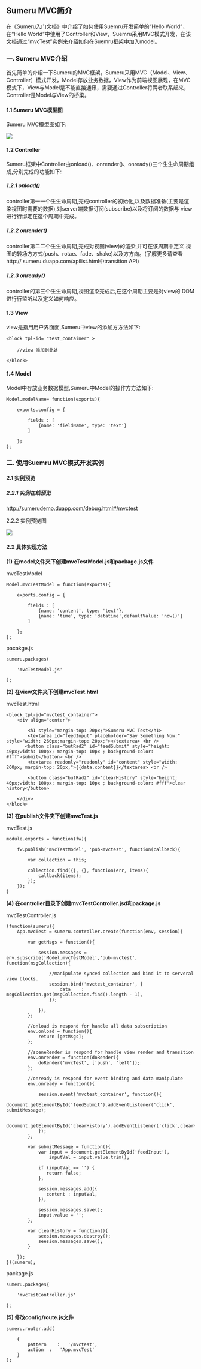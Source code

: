 ## Sumeru MVC简介

在《Sumeru入门文档》中介绍了如何使用Suemru开发简单的“Hello World”，在“Hello World”中使用了Controller和View，Suemru采用MVC模式开发，在该文档通过“mvcTest”实例来介绍如何在Suemru框架中加入model。

### 一. Sumeru MVC介绍

首先简单的介绍一下Sumeru的MVC框架，Sumeru采用MVC（Model、View、Controller）模式开发，Model存放业务数据，View作为前端视图展现，在MVC模式下，View与Model是不能直接通讯，需要通过Controller将两者联系起来， Controller是Model与View的桥梁。

#### 1.1  Sumeru MVC模型图

Sumeru MVC模型图如下:

![](images/MVC_intro_1.1.png)

#### 1.2 Controller

Sumeru框架中Controller由onload()、onrender()、onready()三个⽣生命周期组 成,分别完成的功能如下:

##### 1.2.1 onload()
controller第⼀一个⽣生命周期,完成controller的初始化,以及数据准备(主要是渲 染视图时需要的数据),对server端数据订阅(subscribe)以及将订阅的数据与 view进⾏行绑定在这个周期中完成。
##### 1.2.2 onrender()
controller第⼆二个⽣生命周期,完成对视图(view)的渲染,并可在该周期中定义 视图的转场⽅方式(push、rotae、fade、shake)以及⽅方向。(了解更多请查看http:// sumeru.duapp.com/apilist.html中transition API)
##### 1.2.3 onready()
controller的第三个⽣生命周期,视图渲染完成后,在这个周期主要是对view的 DOM进⾏行监听以及定义如何响应。

#### 1.3 View
view是指⽤用户界⾯面,Sumeru中view的添加⽅方法如下:
	<block tpl-id= "test_container" >
		//view 添加到此处
	</block>
#### 1.4 Model
Model中存放业务数据模型,Sumeru中Model的操作⽅方法如下:
	Model.modelName= function(exports){ 
		exports.config = {
			fields : [				{name: 'fieldName', type: 'text'}			] 
		};	};

### 二. 使用Suemru MVC模式开发实例
#### 2.1 实例预览
##### 2.2.1 实例在线预览
<http://sumerudemo.duapp.com/debug.html#/mvctest>
2.2.2  实例预览图

![](images/MVC_intro_2_2.1.png)



#### 2.2 具体实现方法

**(1) 在model文件夹下创建mvcTestModel.js和package.js文件**

mvcTestModel

	Model.mvcTestModel = function(exports){
			exports.config = {
					fields : [				{name: 'content', type: 'text'},				{name: 'time', type: 'datatime',defaultValue: 'now()'}			]
		};	};
pacakge.js
	sumeru.packages(		'mvcTestModel.js'	);
**(2) 在view文件夹下创建mvcTest.html**
mvcTest.html
	<block tpl-id="mvctest_container">		<div align="center">					<h1 style="margin-top: 20px;">Sumeru MVC Test</h1>					 	<textarea id="feedInput" placeholder="Say Something Now:" style="width: 260px;margin-top: 20px;"></textarea> <br />		   <button class="butRad2" id="feedSubmit" style="height: 40px;width: 100px; margin-top: 10px ; background-color: #fff">submit</button> <br />			<textarea readonly="readonly" id="content" style="width: 260px; margin-top: 20px;">{{data.content}}</textarea> <br />					<button class="butRad2" id="clearHistory" style="height: 40px;width: 100px; margin-top: 10px ; background-color: #fff">clear history</button> 			</div>	</block>
**(3) 在publish文件夹下创建mvcTest.js**
mvcTest.js
	module.exports = function(fw){		fw.publish('mvcTestModel', 'pub-mvctest', function(callback){			var collection = this;			collection.find({}, {}, function(err, items){				callback(items);		 	});		});   	}
**(4) 在controller目录下创建mvcTestController.jsd和package.js**
mvcTestController.js
	(function(sumeru){		App.mvcTest = sumeru.controller.create(function(env, session){					var getMsgs = function(){       				session.messages = env.subscribe('Model.mvcTestModel','pub-mvctest', function(msgCollection){							//manipulate synced collection and bind it to serveral view blocks.		            session.bind('mvctest_container', {		            	data    :   msgCollection.get(msgCollection.find().length - 1),		            });              		        });			};					//onload is respond for handle all data subscription			env.onload = function(){            				return [getMsgs];            			};					//sceneRender is respond for handle view render and transition			env.onrender = function(doRender){				doRender('mvcTest', ['push', 'left']);			};					//onready is respond for event binding and data manipulate			env.onready = function(){						session.event('mvctest_container', function(){                   		     		document.getElementById('feedSubmit').addEventListener('click', submitMessage); 
		     		document.getElementById('clearHistory').addEventListener('click',clearHistory);                             		        });			};					var submitMessage = function(){				var input = document.getElementById('feedInput'),		        	inputVal = input.value.trim();				       	if (inputVal == '') {		           return false; 		       	};				       	session.messages.add({		           content : inputVal,         		       	});		       	session.messages.save();		       	input.value = '';          			};
			var clearHistory = function(){				seesion.messages.destroy();				seesion.messages.save();			}				});	})(sumeru);

package.js

	sumeru.packages{
			'mvcTestController.js'
	};
**(5) 修改config/route.js文件**
	sumeru.router.add(		{			pattern    :   '/mvctest',			action  :   'App.mvcTest'		}	);
	